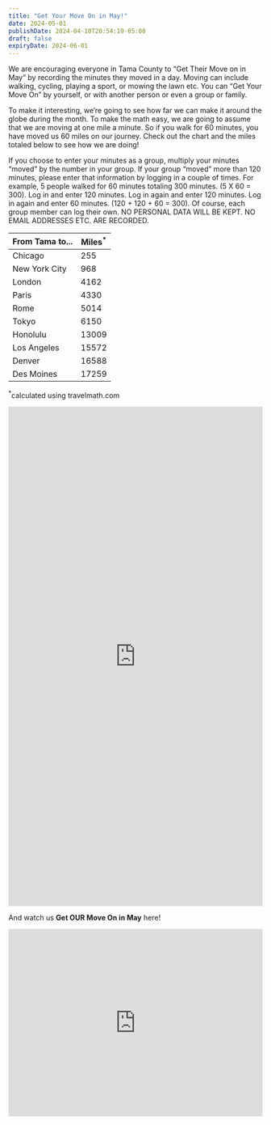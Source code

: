 ```yaml
---
title: "Get Your Move On in May!"
date: 2024-05-01
publishDate: 2024-04-10T20:54:19-05:00
draft: false
expiryDate: 2024-06-01
---
```


We are encouraging everyone in Tama County to “Get Their Move on in May” by recording the minutes they moved in a day. Moving can include walking, cycling, playing a sport, or mowing the lawn etc.  You can “Get Your Move On” by yourself, or with another person or even a group or family.

To make it interesting, we’re going to see how far we can make it around the globe during the month. To make the math easy, we are going to assume that we are moving at one mile a minute. So if you walk for 60 minutes, you have moved us 60 miles on our journey. Check out the chart and the miles totaled below to see how we are doing!

If you choose to enter your minutes as a group, multiply your minutes “moved” by the number in your group. If your group “moved” more than 120 minutes, please enter that information by logging in a couple of times. For example, 5 people walked for 60 minutes totaling 300 minutes. (5 X 60 = 300). Log in and enter 120 minutes. Log in again and enter 120 minutes. Log in again and enter 60 minutes. (120 + 120 + 60 = 300). Of course, each group member can log their own. NO PERSONAL DATA WILL BE KEPT. NO EMAIL ADDRESSES ETC. ARE RECORDED.

| From Tama to... | Miles<sup>*</sup> |
| ---               | ---    |        
| Chicago | 255 |
| New York City | 968 |
| London  | 4162 |
| Paris  | 4330 |
| Rome | 5014 |
| Tokyo | 6150 |
| Honolulu | 13009 |
| Los Angeles | 15572 |
| Denver | 16588 |
| Des Moines | 17259 |

<sup>*</sup>calculated using travelmath.com

<iframe src="https://docs.google.com/forms/d/e/1FAIpQLSdliTTTJCgtYozgyc3q2FL_xoKM-tTxBDwH6oAabajm9a6Wuw/viewform?embedded=true" width="100%" height="988" frameborder="0" marginheight="0" marginwidth="0" text-align="center">Loading…</iframe>

And watch us **Get OUR Move On in May** here!  

<iframe text-align="center" width="100%" height="371" seamless frameborder="0" scrolling="no" src="https://docs.google.com/spreadsheets/d/e/2PACX-1vSsojoWGePMnySCke5oBOR1Eg79Emo03IV1wm_4BOgcM-BE0c4rX-uEbcEEtPu5LMVf82_qz00Tn_rX/pubchart?oid=1639872303&amp;format=interactive"></iframe>